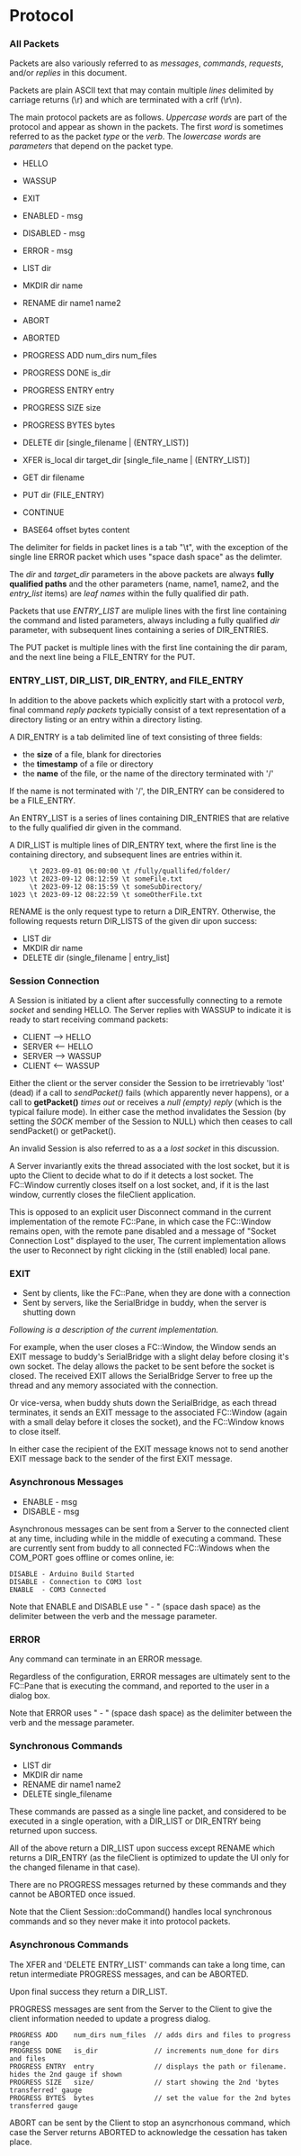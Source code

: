 # Protocol

### All Packets

Packets are also variously referred to as *messages*, *commands*,
*requests*, and/or *replies* in this document.

Packets are plain ASCII text that may contain multiple *lines*
delimited by carriage returns (\r) and which are terminated
with a crlf (\r\n).

The main protocol packets are as follows. *Uppercase words*
are part of the protocol and appear as shown in the packets.
The first *word* is sometimes referred to as the packet *type*
or the *verb*.  The *lowercase words* are *parameters* that
depend on the packet type.

- HELLO
- WASSUP
- EXIT
- ENABLED 		- msg
- DISABLED 		- msg
- ERROR			- msg
- LIST			dir
- MKDIR			dir name
- RENAME		dir name1 name2
- ABORT
- ABORTED
- PROGRESS		ADD 	num_dirs num_files
- PROGRESS		DONE 	is_dir
- PROGRESS		ENTRY 	entry
- PROGRESS      SIZE    size
- PROGRESS      BYTES   bytes
- DELETE		dir [single_filename | (ENTRY_LIST)]

- XFER			is_local dir target_dir [single_file_name | (ENTRY_LIST)]
- GET           dir filename
- PUT			dir (FILE_ENTRY)
- CONTINUE
- BASE64		offset bytes content


The delimiter for fields in packet lines
is a tab "\t", with the exception of the single line ERROR packet
which uses "space dash space" as the delimter.

The *dir* and *target_dir* parameters in the above packets
are always **fully qualified paths** and the other parameters
(name, name1, name2, and the *entry_list* items) are *leaf names*
within the fully qualified dir path.

Packets that use *ENTRY_LIST* are muliple lines with the first
line containing the command and listed parameters, always including a
fully qualified *dir* parameter, with subsequent lines containing
a series of DIR_ENTRIES.

The PUT packet is multiple lines with the first line containing
the dir param, and the next line being a FILE_ENTRY for the PUT.


### ENTRY_LIST, DIR_LIST, DIR_ENTRY, and FILE_ENTRY

In addition to the above packets which explicitly start with a protocol
*verb*, final command *reply packets* typicially consist of a text
representation of a directory listing or an entry within a directory
listing.

A DIR_ENTRY is a tab delimited line of text consisting of three fields:

- the **size** of a file, blank for directories
- the **timestamp** of a file or directory
- the **name** of the file, or the name of the directory terminated with '/'

If the name is not terminated with '/', the DIR_ENTRY can be considered
to be a FILE_ENTRY.

An ENTRY_LIST is a series of lines containing DIR_ENTRIES
that are relative to the fully qualified dir given in the command.

A DIR_LIST is multiple lines of DIR_ENTRY text, where the
first line is the containing directory, and subsequent lines
are entries within it.

	     \t 2023-09-01 06:00:00 \t /fully/quallifed/folder/
	1023 \t	2023-09-12 08:12:59 \t someFile.txt
	     \t	2023-09-12 08:15:59 \t someSubDirectory/
	1023 \t	2023-09-12 08:22:59 \t someOtherFile.txt


RENAME is the only request type to return a DIR_ENTRY.
Otherwise, the following requests return DIR_LISTS
of the given dir upon success:

- LIST			dir
- MKDIR			dir name
- DELETE		dir (single_filename | entry_list]


### Session Connection

A Session is initiated by a client after successfully
connecting to a remote *socket* and sending HELLO.
The Server replies with WASSUP to indicate it is ready
to start receiving command packets:

- CLIENT --> HELLO
- SERVER <-- HELLO
- SERVER --> WASSUP
- CLIENT <-- WASSUP

Either the client or the server consider the Session to be
irretrievably 'lost' (dead) if a call to *sendPacket()* fails (which
apparently never happens), or a call to **getPacket()** *times out* or
receives a *null (empty) reply* (which is the typical failure mode).
In either case the method invalidates the Session (by setting the
*SOCK* member of the Session to NULL) which then ceases to call
sendPacket() or getPacket().

An invalid Session is also referred to as a a *lost socket* in
this discussion.

A Server invariantly exits the thread associated with the lost
socket, but it is upto the Client to decide what to
do if it detects a lost socket. The FC::Window currently
closes itself on a lost socket, and, if it is the last window,
currently closes the fileClient application.

This is opposed to an explicit user Disconnect command in the
current implementation of the remote FC::Pane, in which case
the FC::Window remains open, with the remote pane disabled and a
message of "Socket Connection Lost" displayed to the user,
The current implementation allows the user to Reconnect by right
clicking in the (still enabled) local pane.


### EXIT

- Sent by clients, like the FC::Pane, when they are done with a connection
- Sent by servers, like the SerialBridge in buddy, when the server is shutting down

*Following is a description of the current implementation.*

For example, when the user closes a FC::Window, the Window sends an EXIT
message to buddy's SerialBridge with a slight delay before closing it's own socket.
The delay allows the packet to be sent before the socket is closed. The received EXIT
allows the SerialBridge Server to free up the thread and any memory associated with
the connection.

Or vice-versa, when buddy shuts down the SerialBridge, as each thread terminates,
it sends an EXIT message to the associated FC::Window (again with a small
delay before it closes the socket), and the FC::Window knows to close itself.

In either case the recipient of the EXIT message knows not to send another
EXIT message back to the sender of the first EXIT message.


### Asynchronous Messages

- ENABLE - msg
- DISABLE - msg

Asynchronous messages can be sent from a Server to the connected client
at any time, including while in the middle of executing a command.
These are currently sent from buddy to all connected FC::Windows
when the COM_PORT goes offline or comes online, ie:

	DISABLE - Arduino Build Started
	DISABLE - Connection to COM3 lost
	ENABLE  - COM3 Connected

Note that ENABLE and DISABLE use " - " (space dash space) as the
delimiter between the verb and the message parameter.


### ERROR

Any command can terminate in an ERROR message.

Regardless of the configuration, ERROR messages are ultimately
sent to the FC::Pane that is executing the command,
and reported to the user in a dialog box.

Note that ERROR uses " - " (space dash space) as the
delimiter between the verb and the message parameter.



### Synchronous Commands

- LIST			dir
- MKDIR			dir name
- RENAME		dir name1 name2
- DELETE		single_filename

These commands are passed as a single line packet, and
considered to be executed in a single operation, with a
DIR_LIST or DIR_ENTRY being returned upon success.

All of the above return a DIR_LIST upon success except
RENAME which returns a DIR_ENTRY (as the fileClient is
optimized to update the UI only for the changed filename
in that case).

There are no PROGRESS messages returned by these
commands and they cannot be ABORTED once issued.

Note that the Client Session::doCommand() handles local
synchronous commands and so they never make it into protocol
packets.


### Asynchronous Commands

The XFER and 'DELETE ENTRY_LIST' commands can take
a long time, can retun intermediate PROGRESS messages,
and can be ABORTED.

Upon final success they return a DIR_LIST.

PROGRESS messages are sent from the Server to the Client to
give the client information needed to update a progress dialog.

	PROGRESS ADD	num_dirs num_files  // adds dirs and files to progress range
	PROGRESS DONE   is_dir              // increments num_done for dirs and files
	PROGRESS ENTRY  entry               // displays the path or filename. hides the 2nd gauge if shown
	PROGRESS SIZE   size/               // start showing the 2nd 'bytes transferred' gauge
	PROGRESS BYTES  bytes               // set the value for the 2nd bytes transferred gauge

ABORT can be sent by the Client to stop an asyncrhonous command,
which case the Server returns ABORTED to acknowledge the cessation
has taken place.
